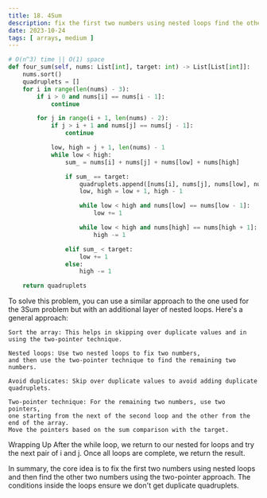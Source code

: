 ```yaml
---
title: 18. 4Sum
description: fix the first two numbers using nested loops find the other two numbers using the two-pointer approach
date: 2023-10-24
tags: [ arrays, medium ] 
---
```


```python
# O(n^3) time || O(1) space
def four_sum(self, nums: List[int], target: int) -> List[List[int]]:
    nums.sort()
    quadruplets = []
    for i in range(len(nums) - 3):
        if i > 0 and nums[i] == nums[i - 1]:
            continue

        for j in range(i + 1, len(nums) - 2):
            if j > i + 1 and nums[j] == nums[j - 1]:
                continue

            low, high = j + 1, len(nums) - 1
            while low < high:
                sum_ = nums[i] + nums[j] + nums[low] + nums[high]

                if sum_ == target:
                    quadruplets.append([nums[i], nums[j], nums[low], nums[high]])
                    low, high = low + 1, high - 1

                    while low < high and nums[low] == nums[low - 1]:
                        low += 1

                    while low < high and nums[high] == nums[high + 1]:
                        high -= 1

                elif sum_ < target:
                    low += 1
                else:
                    high -= 1

    return quadruplets
```

To solve this problem, you can use a similar approach to the one used for the 3Sum problem but with an additional layer of nested loops. Here's a general approach:

    Sort the array: This helps in skipping over duplicate values and in using the two-pointer technique.

    Nested loops: Use two nested loops to fix two numbers, 
    and then use the two-pointer technique to find the remaining two numbers.

    Avoid duplicates: Skip over duplicate values to avoid adding duplicate quadruplets.

    Two-pointer technique: For the remaining two numbers, use two pointers,
    one starting from the next of the second loop and the other from the end of the array. 
    Move the pointers based on the sum comparison with the target.

Wrapping Up
After the while loop, we return to our nested for loops and try the next pair of i and j. Once all loops are complete, we return the result.

In summary, the core idea is to fix the first two numbers using nested loops and then find the other two numbers using the two-pointer approach. The conditions inside the loops ensure we don't get duplicate quadruplets.
